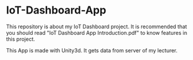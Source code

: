 # IoT-Dashboard-App

This repository is about my IoT Dashboard project. It is recommended that you should read "IoT Dashboard App Introduction.pdf" to know features in this project.

This App is made with Unity3d. It gets data from server of my lecturer.
